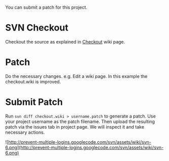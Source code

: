 You can submit a patch for this project.

# SVN Checkout #

Checkout the source as explained in [Checkout](checkout.md) wiki page.

# Patch #

Do the necessary changes. e.g. Edit a wiki page. In this example the checkout.wiki is improved.

# Submit Patch #

Run `svn diff checkout.wiki > username.patch` to generate a patch. Use your project username as the patch filename. Then upload the resulting patch via the issues tab in project page. We will inspect it and take necessary actions.

![http://prevent-multiple-logins.googlecode.com/svn/assets/wiki/svn-6.png](http://prevent-multiple-logins.googlecode.com/svn/assets/wiki/svn-6.png)